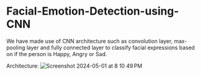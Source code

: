 # Facial-Emotion-Detection-using-CNN

We have made use of CNN architecture such as convolution layer, max-pooling layer and fully connected layer to classify facial expressions based on if the person is Happy, Angry or Sad.

Architecture:
![Screenshot 2024-05-01 at 8 10 49 PM](https://github.com/joshuamanivinod/Facial-Emotion-Detection-using-CNN/assets/110624716/2ad1ad92-e303-4f38-94db-204ceda4a1fd)
